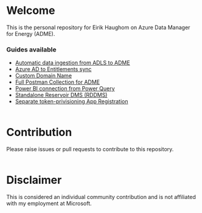 # Welcome
This is the personal repository for Eirik Haughom on Azure Data Manager for Energy (ADME).

### Guides available
- [Automatic data ingestion from ADLS to ADME](/Guides/Synapse/DataLakeIngestion/)
- [Azure AD to Entitlements sync](/Guides/AADEntitlementsSync/)
- [Custom Domain Name](/Guides/Custom%20Domain/)
- [Full Postman Collection for ADME](/Guides/Postman%20Collection/)
- [Power BI connection from Power Query](/Guides/Power%20BI/)
- [Standalone Reservoir DMS (RDDMS)](/Guides/Standalone%20Reservoir%20DMS/)
- [Separate token-privisioning App Registration](/Guides/Azure%20AD/Dedicated%20Token%20App%20Registration/)
<br /><br />

# Contribution
Please raise issues or pull requests to contribute to this repository.
<br /><br />

# Disclaimer
This is considered an individual community contribution and is not affiliated with my employment at Microsoft.